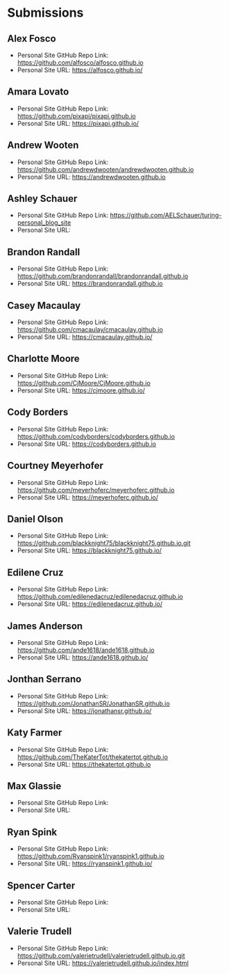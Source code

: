 # Submissions

## Alex Fosco

* Personal Site GitHub Repo Link: https://github.com/alfosco/alfosco.github.io
* Personal Site URL: https://alfosco.github.io/

## Amara Lovato

* Personal Site GitHub Repo Link: https://github.com/pixapi/pixapi.github.io
* Personal Site URL: https://pixapi.github.io/

## Andrew Wooten

* Personal Site GitHub Repo Link: https://github.com/andrewdwooten/andrewdwooten.github.io
* Personal Site URL: https://andrewdwooten.github.io

## Ashley Schauer

* Personal Site GitHub Repo Link: https://github.com/AELSchauer/turing-personal_blog_site
* Personal Site URL:

## Brandon Randall

* Personal Site GitHub Repo Link: https://github.com/brandonrandall/brandonrandall.github.io
* Personal Site URL: https://brandonrandall.github.io

## Casey Macaulay

* Personal Site GitHub Repo Link: https://github.com/cmacaulay/cmacaulay.github.io
* Personal Site URL: https://cmacaulay.github.io/

## Charlotte Moore

* Personal Site GitHub Repo Link: https://github.com/CjMoore/CjMoore.github.io
* Personal Site URL: https://cjmoore.github.io/

## Cody Borders

* Personal Site GitHub Repo Link: https://github.com/codyborders/codyborders.github.io
* Personal Site URL: https://codyborders.github.io

## Courtney Meyerhofer

* Personal Site GitHub Repo Link: https://github.com/meyerhoferc/meyerhoferc.github.io
* Personal Site URL: https://meyerhoferc.github.io/

## Daniel Olson

* Personal Site GitHub Repo Link: https://github.com/blackknight75/blackknight75.github.io.git
* Personal Site URL: https://blackknight75.github.io/

## Edilene Cruz

* Personal Site GitHub Repo Link: https://github.com/edilenedacruz/edilenedacruz.github.io
* Personal Site URL: https://edilenedacruz.github.io/

## James Anderson

* Personal Site GitHub Repo Link: https://github.com/ande1618/ande1618.github.io
* Personal Site URL: https://ande1618.github.io/

## Jonthan Serrano

* Personal Site GitHub Repo Link: https://github.com/JonathanSR/JonathanSR.github.io
* Personal Site URL: https://jonathansr.github.io/

## Katy Farmer

* Personal Site GitHub Repo Link: https://github.com/TheKaterTot/thekatertot.github.io
* Personal Site URL: https://thekatertot.github.io

## Max Glassie

* Personal Site GitHub Repo Link:
* Personal Site URL:

## Ryan Spink

* Personal Site GitHub Repo Link: https://github.com/Ryanspink1/ryanspink1.github.io
* Personal Site URL: https://ryanspink1.github.io/

## Spencer Carter

* Personal Site GitHub Repo Link:
* Personal Site URL:

## Valerie Trudell

* Personal Site GitHub Repo Link: https://github.com/valerietrudell/valerietrudell.github.io.git
* Personal Site URL: https://valerietrudell.github.io/index.html
